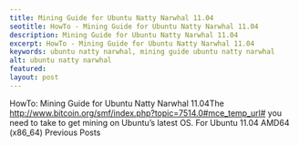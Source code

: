 ```yaml
---
title: Mining Guide for Ubuntu Natty Narwhal 11.04
seotitle: HowTo - Mining Guide for Ubuntu Natty Narwhal 11.04
description: Mining Guide for Ubuntu Natty Narwhal 11.04
excerpt: HowTo - Mining Guide for Ubuntu Natty Narwhal 11.04
keywords: ubuntu natty narwhal, mining guide ubuntu natty narwhal
alt: ubuntu natty narwhal
featured: 
layout: post
---
```

HowTo: Mining Guide for Ubuntu Natty Narwhal 11.04The http://www.bitcoin.org/smf/index.php?topic=7514.0#mce_temp_url# you need to take to get mining on Ubuntu’s latest OS.
For Ubuntu 11.04 AMD64 (x86_64)
Previous Posts
